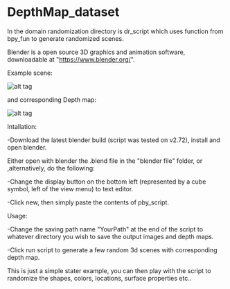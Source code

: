 # DepthMap_dataset

In the domain randomization directory is dr_script which uses function from bpy_fun to generate randomized scenes.

Blender is a open source 3D graphics and animation software, downloadable at "https://www.blender.org/". 

Example scene:

![alt tag](DepthMap_dataset/domainRandomization/data/positive/set3001_image2.png)

and corresponding Depth map:

![alt tag](DepthMap_dataset/domainRandomization/data/negative/set0_image0.png)

Intallation:

-Download the latest blender build (script was tested on v2.72), install and open blender.

Either open with blender the .blend file in the "blender file" folder, or ,alternatively, do the following:

-Change the display button on the bottom left (represented by a cube symbol, left of the view menu) to text editor.

-Click new, then simply paste the contents of pby_script.

Usage:

-Change the saving path name "YourPath" at the end of the script to whatever directory you wish to save the output images and depth maps.

-Click run script to generate a few random 3d scenes with corresponding depth map. 

This is just a simple stater example, you can then play with the script to randomize the shapes, colors, locations, surface properties etc..


